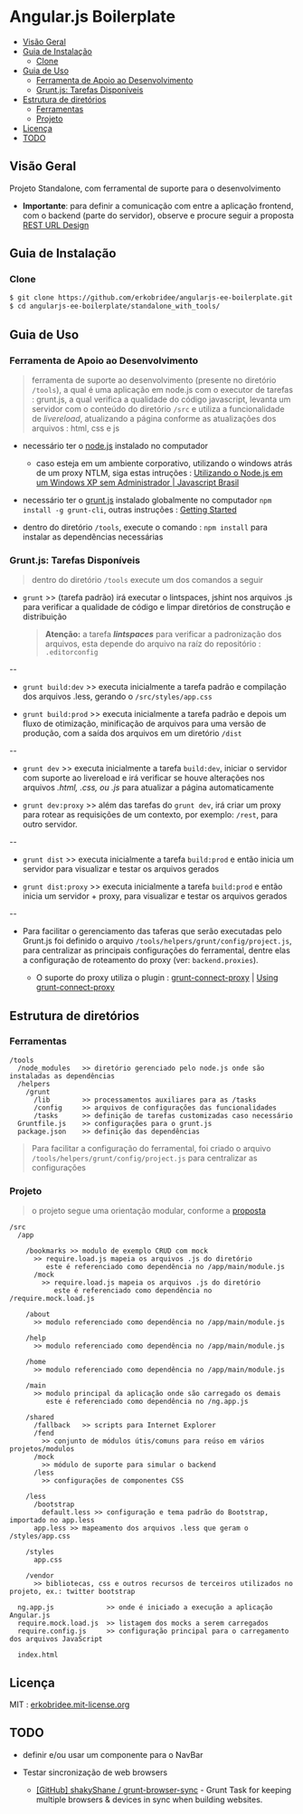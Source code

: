 # Angular.js Boilerplate


<!-- toc -->
* [Visão Geral](#visão-geral)
* [Guia de Instalação](#guia-de-instalação)
  * [Clone](#clone)
* [Guia de Uso](#guia-de-uso)
  * [Ferramenta de Apoio ao Desenvolvimento](#ferramenta-de-apoio-ao-desenvolvimento)
  * [Grunt.js: Tarefas Disponíveis](#gruntjs-tarefas-disponíveis)
* [Estrutura de diretórios](#estrutura-de-diretórios)
  * [Ferramentas](#ferramentas)
  * [Projeto](#projeto)
* [Licença](#licença)
* [TODO](#todo)

<!-- toc stop -->


## Visão Geral

Projeto Standalone, com ferramental de suporte para o desenvolvimento

* **Importante**: para definir a comunicação com entre a aplicação frontend, com o backend (parte do servidor), observe e procure seguir a proposta [REST URL Design](https://github.com/soudev/knowledge.mine/blob/master/stuff/backend.rest.url_design.md)


## Guia de Instalação

### Clone

```bash
$ git clone https://github.com/erkobridee/angularjs-ee-boilerplate.git
$ cd angularjs-ee-boilerplate/standalone_with_tools/
```

## Guia de Uso

### Ferramenta de Apoio ao Desenvolvimento

> ferramenta de suporte ao desenvolvimento (presente no diretório `/tools`), a qual é uma aplicação em node.js com o executor de tarefas : grunt.js, a qual verifica a qualidade do código javascript, levanta um servidor com o conteúdo do diretório `/src` e utiliza a funcionalidade de *livereload*, atualizando a página conforme as atualizações dos arquivos : html, css e js

* necessário ter o [node.js](http://nodejs.org/) instalado no computador

  * caso esteja em um ambiente corporativo, utilizando o windows atrás de um proxy NTLM, siga estas intruções : [Utilizando o Node.js em um Windows XP sem Administrador | Javascript Brasil](http://javascriptbrasil.com/2012/11/19/utilizando-o-node-js-em-um-windows-xp-sem-administrador/)

* necessário ter o [grunt.js](http://gruntjs.com/) instalado globalmente no computador `npm install -g grunt-cli`, outras instruções : [Getting Started](http://gruntjs.com/getting-started)

* dentro do diretório `/tools`, execute o comando :  `npm install` para instalar as dependências necessárias


### Grunt.js: Tarefas Disponíveis

> dentro do diretório `/tools` execute um dos comandos a seguir


* `grunt` >> (tarefa padrão) irá executar o lintspaces, jshint nos arquivos .js para verificar a qualidade de código e limpar diretórios de construção e distribuição

  > **Atenção:** a tarefa ***lintspaces*** para verificar a padronização dos arquivos, esta depende do arquivo na raíz do repositório : `.editorconfig`


--

* `grunt build:dev` >> executa inicialmente a tarefa padrão e compilação dos arquivos .less, gerando o `/src/styles/app.css`

* `grunt build:prod` >> executa inicialmente a tarefa padrão e depois um fluxo de otimização, minificação de arquivos para uma versão de produção, com a saída dos arquivos em um diretório `/dist`

--

* `grunt dev` >> executa inicialmente a tarefa `build:dev`, iniciar o servidor com suporte ao livereload e irá verificar se houve alterações nos arquivos *.html, .css, ou .js* para atualizar a página automaticamente

* `grunt dev:proxy` >> além das tarefas do `grunt dev`, irá criar um proxy para rotear as requisições de um contexto, por exemplo: `/rest`, para outro servidor. 

--

* `grunt dist` >>  executa inicialmente a tarefa `build:prod` e então inicia um servidor para visualizar e testar os arquivos gerados

* `grunt dist:proxy` >> executa inicialmente a tarefa `build:prod` e então inicia um servidor + proxy, para visualizar e testar os arquivos gerados


--

* Para facilitar o gerenciamento das taferas que serão executadas pelo Grunt.js foi definido o arquivo `/tools/helpers/grunt/config/project.js`, para centralizar as principais configurações do ferramental, dentre elas a configuração de roteamento do proxy (ver: `backend.proxies`).

  * O suporte do proxy utiliza o plugin : [grunt-connect-proxy](https://github.com/drewzboto/grunt-connect-proxy) | [Using grunt-connect-proxy](http://www.fettblog.eu/blog/2013/09/20/using-grunt-connect-proxy/)


## Estrutura de diretórios

### Ferramentas

```
/tools
  /node_modules   >> diretório gerenciado pelo node.js onde são instaladas as dependências
  /helpers
    /grunt
      /lib        >> processamentos auxiliares para as /tasks
      /config     >> arquivos de configurações das funcionalidades 
      /tasks      >> definição de tarefas customizadas caso necessário
  Gruntfile.js    >> configurações para o grunt.js
  package.json    >> definição das dependências
```

> Para facilitar a configuração do ferramental, foi criado o arquivo `/tools/helpers/grunt/config/project.js` para centralizar as configurações

### Projeto

> o projeto segue uma orientação modular, conforme a [proposta](https://gist.github.com/erkobridee/6933795#projeto-modular)

```
/src
  /app

    /bookmarks >> modulo de exemplo CRUD com mock      
      >> require.load.js mapeia os arquivos .js do diretório
         este é referenciado como dependência no /app/main/module.js
      /mock
        >> require.load.js mapeia os arquivos .js do diretório
           este é referenciado como dependência no /require.mock.load.js

    /about
      >> modulo referenciado como dependência no /app/main/module.js

    /help
      >> modulo referenciado como dependência no /app/main/module.js

    /home
      >> modulo referenciado como dependência no /app/main/module.js

    /main
      >> modulo principal da aplicação onde são carregado os demais
         este é referenciado como dependência no /ng.app.js

    /shared
      /fallback   >> scripts para Internet Explorer
      /fend
        >> conjunto de módulos útis/comuns para reúso em vários projetos/modulos
      /mock
        >> módulo de suporte para simular o backend
      /less
        >> configurações de componentes CSS   

    /less
      /bootstrap
        default.less >> configuração e tema padrão do Bootstrap, importado no app.less
      app.less >> mapeamento dos arquivos .less que geram o /styles/app.css

    /styles
      app.css

    /vendor
      >> bibliotecas, css e outros recursos de terceiros utilizados no projeto, ex.: twitter bootstrap  

  ng.app.js             >> onde é iniciado a execução a aplicação Angular.js
  require.mock.load.js  >> listagem dos mocks a serem carregados
  require.config.js     >> configuração principal para o carregamento dos arquivos JavaScript

  index.html
```


## Licença

MIT : [erkobridee.mit-license.org](http://erkobridee.mit-license.org)


## TODO

* definir e/ou usar um componente para o NavBar
 
* Testar sincronização de web browsers

  * [[GitHub] shakyShane / grunt-browser-sync](https://github.com/shakyShane/grunt-browser-sync) - Grunt Task for keeping multiple browsers & devices in sync when building websites.
